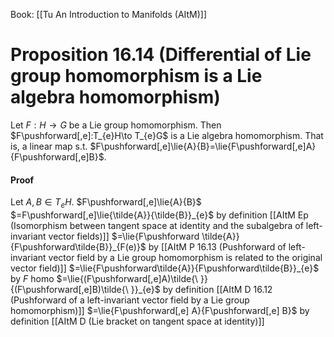 Book: [[Tu An Introduction to Manifolds (AItM)]]
# Proposition 16.14 (Differential of Lie group homomorphism is a Lie algebra homomorphism)
Let $F:H\to G$ be a Lie group homomorphism.
Then $F\pushforward[,e]:T_{e}H\to T_{e}G$ is a Lie algebra homomorphism.
That is, a linear map s.t. $F\pushforward[,e]\lie{A}{B}=\lie{F\pushforward[,e]A}{F\pushforward[,e]B}$.
#### Proof
Let $A,B\in T_{e}H$.
$F\pushforward[,e]\lie{A}{B}$
$=F\pushforward[,e]\lie{\tilde{A}}{\tilde{B}}_{e}$ by definition [[AItM Ep (Isomorphism between tangent space at identity and the subalgebra of left-invariant vector fields)]]
$=\lie{F\pushforward \tilde{A}}{F\pushforward\tilde{B}}_{F(e)}$ by [[AItM P 16.13 (Pushforward of left-invariant vector field by a Lie group homomorphism is related to the original vector field)]]
$=\lie{F\pushforward\tilde{A}}{F\pushforward\tilde{B}}_{e}$ by $F$ homo
$=\lie{(F\pushforward[,e]A)\tilde{\ }}{(F\pushforward[,e]B)\tilde{\ }}_{e}$ by definition [[AItM D 16.12 (Pushforward of a left-invariant vector field by a Lie group homomorphism)]]
$=\lie{F\pushforward[,e] A}{F\pushforward[,e] B}$ by definition [[AItM D (Lie bracket on tangent space at identity)]]